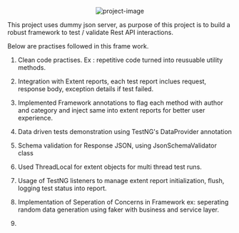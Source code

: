<p align="center"><img src="https://i0.wp.com/blog.knoldus.com/wp-content/uploads/2021/03/Rest-assured.jpg?w=400&amp;ssl=1" alt="project-image"></p>

This project uses dummy json server, as purpose of this project is to build a robust framework to test / validate Rest API interactions.

Below are practises followed in this frame work.

1. Clean code practises. Ex : repetitive code turned into reusuable utility methods.

2. Integration with Extent reports, each test report inclues request, response body, exception details if test failed. 

3. Implemented Framework annotations to flag each method with author and category and inject same into extent reports for better user experience.

4. Data driven tests demonstration using TestNG's DataProvider annotation

5. Schema validation for Response JSON, using JsonSchemaValidator class

6. Used ThreadLocal for extent objects for multi thread test runs.

7. Usage of TestNG listeners to manage extent report initialization, flush, logging test status into report.

8. Implementation of Seperation of Concerns in Framework 
        ex: seperating random data generation using faker with business and service layer.

9. 





